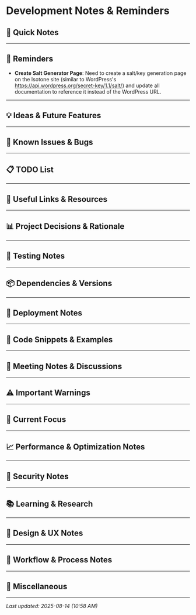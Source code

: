 # Development Notes & Reminders

## 📝 Quick Notes
<!-- Add quick notes and thoughts here -->

---

## 🔔 Reminders
<!-- Important things to remember -->

- **Create Salt Generator Page**: Need to create a salt/key generation page on the Isotone site (similar to WordPress's https://api.wordpress.org/secret-key/1.1/salt/) and update all documentation to reference it instead of the WordPress URL.

---

## 💡 Ideas & Future Features
<!-- Ideas for future development -->

---

## 🐛 Known Issues & Bugs
<!-- Track issues that need fixing -->

---

## 📋 TODO List
<!-- Things to do (separate from code tasks) -->

---

## 🔗 Useful Links & Resources
<!-- Links to documentation, tools, etc. -->

---

## 📊 Project Decisions & Rationale
<!-- Document why certain decisions were made -->

---

## 🧪 Testing Notes
<!-- Notes about testing, edge cases, etc. -->

---

## 📦 Dependencies & Versions
<!-- Important version requirements or compatibility notes -->

---

## 🚀 Deployment Notes
<!-- Notes about deployment, server config, etc. -->

---

## 📌 Code Snippets & Examples
<!-- Useful code snippets to remember -->

---

## 📅 Meeting Notes & Discussions
<!-- Notes from discussions, decisions made -->

---

## ⚠️ Important Warnings
<!-- Critical things to never forget -->

---

## 🎯 Current Focus
<!-- What we're currently working on -->

---

## 📈 Performance & Optimization Notes
<!-- Performance considerations, benchmarks -->

---

## 🔐 Security Notes
<!-- Security considerations, vulnerabilities to check -->

---

## 📚 Learning & Research
<!-- Things to research or learn more about -->

---

## 🎨 Design & UX Notes
<!-- UI/UX decisions, user feedback -->

---

## 🔄 Workflow & Process Notes
<!-- Development workflow reminders -->

---

## 📝 Miscellaneous
<!-- Everything else -->

---

*Last updated: 2025-08-14 (10:58 AM)*